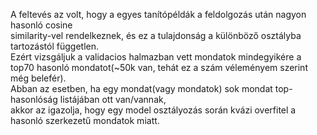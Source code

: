 A feltevés az volt, hogy a egyes tanítópéldák a feldolgozás után nagyon hasonló cosine <br />
similarity-vel rendelkeznek, és ez a tulajdonság a különböző osztályba tartozástól független.<br />
Ezért vizsgáljuk a validacios halmazban vett mondatok mindegyikére a top70 hasonló mondatot(~50k van, tehát ez a szám véleményem szerint még belefér). <br />
Abban az esetben, ha egy mondat(vagy mondatok) sok mondat top-hasonlóság listájában ott van/vannak, <br />
akkor az igazolja, hogy egy model osztályozás során kvázi overfitel a hasonló szerkezetű mondatok miatt.<br />